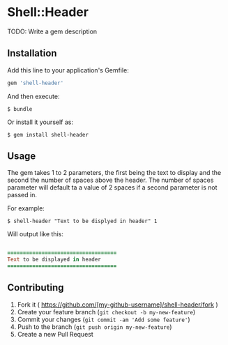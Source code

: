 # Shell::Header

TODO: Write a gem description

## Installation

Add this line to your application's Gemfile:

```ruby
gem 'shell-header'
```

And then execute:

    $ bundle

Or install it yourself as:

    $ gem install shell-header

## Usage

The gem takes 1 to 2 parameters, the first being the text to display and
the second the number of spaces above the header. The number of spaces
parameter will default ta a value of 2 spaces if a second parameter is
not passed in.

For example:

```
$ shell-header "Text to be displyed in header" 1
```

Will output like this:

```ruby

===================================
Text to be displayed in header
===================================
```

## Contributing

1. Fork it ( https://github.com/[my-github-username]/shell-header/fork )
2. Create your feature branch (`git checkout -b my-new-feature`)
3. Commit your changes (`git commit -am 'Add some feature'`)
4. Push to the branch (`git push origin my-new-feature`)
5. Create a new Pull Request
